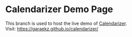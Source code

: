 # Calendarizer Demo Page

This branch is used to host the live demo of [Calendarizer](https://github.com/garaekz/calendarizer).  
Visit: https://garaekz.github.io/calendarizer/
